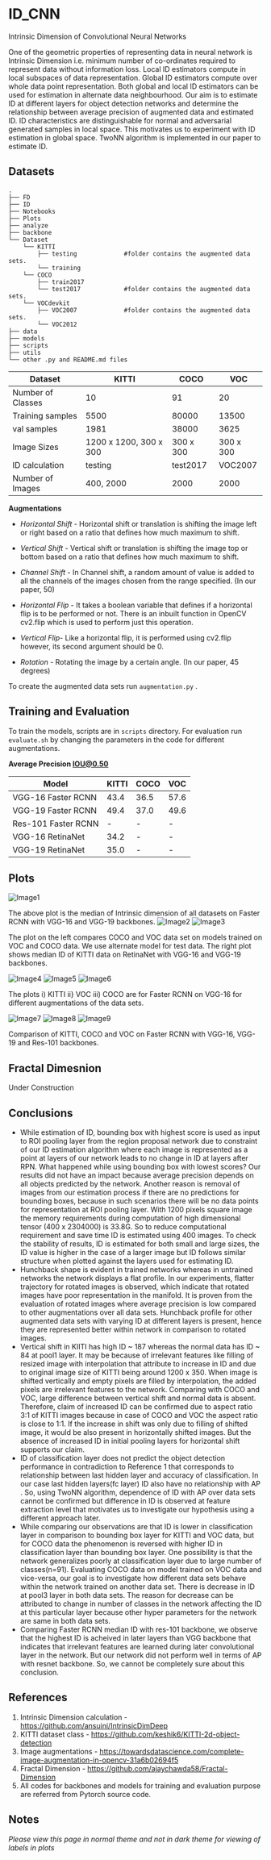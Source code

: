 # ID_CNN
Intrinsic Dimension of Convolutional Neural Networks

One of the geometric properties of representing data in neural network is Intrinsic Dimension i.e. minimum number of co-ordinates required to represent data without information loss. Local ID estimators compute in local subspaces of data representation. Global ID estimators compute over whole data point representation. Both global and local ID estimators can be used for estimation in alternate data neighbourhood. Our aim is to estimate ID at different layers for object detection networks and determine the relationship between average precision of augmented data and estimated ID. ID characteristics are distinguishable for normal and adversarial generated samples in local space. This motivates us to experiment with ID estimation in global space. TwoNN algorithm is implemented in our paper to estimate ID.

## Datasets

    .
    ├── FD                   
    ├── ID                  
    ├── Notebooks                     
    ├── Plots                    
    ├── analyze                   
    ├── backbone
    └── Dataset
        └── KITTI
            ├── testing             #folder contains the augmented data sets.
            └── training
        └── COCO
            ├── train2017
            └── test2017            #folder contains the augmented data sets.
        └── VOCdevkit
            ├── VOC2007             #folder contains the augmented data sets.
            └── VOC2012
    ├── data
    ├── models
    ├── scripts
    ├── utils
    └── other .py and README.md files
    
    
| Dataset | **KITTI** | **COCO** | **VOC** |
| -------- | --------- | --------- | --------- | 
| Number of Classes | 10 | 91 | 20 |
| Training samples | 5500 | 80000| 13500 |
| val samples | 1981 | 38000 | 3625 |
| Image Sizes | 1200 x 1200, 300 x 300 | 300 x 300 | 300 x 300 |
| ID calculation | testing | test2017 | VOC2007|
|Number of Images | 400, 2000 | 2000 | 2000 |

**Augmentations**
- *Horizontal Shift* - Horizontal shift or translation is shifting the image left or right based on a ratio that defines how much maximum to shift.
- *Vertical Shift* - Vertical shift or translation is shifting the image top or bottom based on a ratio that defines how much maximum to shift.
- *Channel Shift* - In Channel shift, a random amount of value is added to all the channels of the images chosen from the range specified. (In our paper, 50)
- *Horizontal Flip* - It takes a boolean variable that defines if a horizontal flip is to be performed or not. There is an inbuilt function in OpenCV cv2.flip which is used to perform just this operation.

- *Vertical Flip*- Like a horizontal flip, it is performed using cv2.flip however, its second argument should be 0.
- *Rotation* - Rotating the image by a certain angle. (In our paper, 45 degrees)

To create the augmented data sets run `augmentation.py` . 

## Training and Evaluation

To train the models, scripts are in `scripts` directory. For evaluation run `evaluate.sh` by changing the parameters in the code for different augmentations.

**Average Precision IOU@0.50**

| Model | KITTI | COCO | VOC |
| ----- | ----- | ----- | ----- |
| VGG-16 Faster RCNN | 43.4 | 36.5 | 57.6 |
| VGG-19 Faster RCNN | 49.4 | 37.0 | 49.6 |
| Res-101 Faster RCNN | - | - | - |
| VGG-16 RetinaNet | 34.2 | - | - |
| VGG-19 RetinaNet | 35.0 | - | - |
## Plots

![Image1](Plots/1.png)

The above plot is the median of Intrinsic dimension of all datasets on Faster RCNN with VGG-16 and VGG-19 backbones.
![Image2](Plots/2.png)
![Image3](Plots/3.png)

The plot on the left compares COCO and VOC data set on models trained on VOC and COCO data. We use alternate model for test data. The right plot shows median ID of KITTI data on RetinaNet with VGG-16 and VGG-19 backbones.

![Image4](Plots/4.png)
![Image5](Plots/5.png)
![Image6](Plots/6.png)

The plots i) KITTI  ii} VOC  iii) COCO are for Faster RCNN on VGG-16 for different augmentations of the data sets.

![Image7](Plots/Kitti.png)
![Image8](Plots/COCO.png)
![Image9](Plots/VOC.png)

Comparison of KITTI, COCO and VOC on Faster RCNN with VGG-16, VGG-19 and Res-101 backbones.

## Fractal Dimesnion
Under Construction
## Conclusions
- While estimation of ID, bounding box with highest score is used as input to ROI pooling layer from the region proposal network due to constraint of our ID estimation algorithm where each image is represented as a point at layers of our network leads to no change in ID at layers after RPN. What happened while using bounding box with lowest scores? Our results did not have an impact because average precision depends on all objects predicted by the network. Another reason is removal of images from our estimation process if there are no predictions for bounding boxes, because in such scenarios there will be no data points for representation at ROI pooling layer. With 1200 pixels square image the memory requirements during computation of high dimensional tensor (400 x 2304000) is 33.8G. So to reduce computational requirement and save time ID is estimated using 400 images. To check the stability of results, ID is estimated for both small and large sizes, the ID value is higher in the case of a larger image but ID follows similar structure when plotted against the layers used for estimating ID.
- Hunchback shape is evident in trained networks whereas in untrained networks the network displays a flat profile. In our experiments, flatter trajectory for rotated images is observed, which indicate that rotated images have poor representation in the manifold. It is proven from the evaluation of rotated images where average precision is low compared to other augmentations over all data sets. Hunchback profile for other augmented data sets with varying ID at different layers is present, hence they are represented better within network in comparison to rotated images.
- Vertical shift in KIITI has high ID ~ 187 whereas the normal data has ID ~ 84 at pool1 layer. It may be because of irrelevant features like filling of resized image with interpolation that attribute to increase in ID and due to original image size of KITTI being around 1200 x 350. When image is shifted vertically and empty pixels are filled by interpolation, the added pixels are irrelevant features to the network. Comparing with COCO and VOC, large difference between vertical shift and normal data is absent. Therefore, claim of increased ID can be confirmed due to aspect ratio 3:1 of KITTI images because in case of COCO and VOC the aspect ratio is close to 1:1. If the increase in shift was only due to filling of shifted image, it would be also present in horizontally shifted images. But the absence of increased ID in initial pooling layers for horizontal shift supports our claim.
- ID of classification layer does not predict the object detection performance in contradiction to Reference 1 that corresponds to relationship between last hidden layer and accuracy of classification. In our case last hidden layers(fc layer) ID also have no relationship with AP . So, using TwoNN algorithm, dependence of ID with AP over data sets cannot be confirmed but difference in ID is observed at feature extraction level that motivates us to investigate our hypothesis using a different approach later.
- While comparing our observations are that ID is lower in classification layer in comparison to bounding box layer for KITTI and VOC data, but for COCO data the phenomenon is reversed with higher ID in classification layer than bounding box layer. One possibility is that the network generalizes poorly at classification layer due to large number of classes(n=91). Evaluating COCO data on model trained on VOC data and vice-versa, our goal is to investigate how different data sets behave within the network trained on another data set. There is decrease in ID at pool3 layer in both data sets. The reason for decrease can be attributed to change in number of classes in the network affecting the ID at this particular layer because other hyper parameters for the network are same in both data sets. 
- Comparing Faster RCNN median ID with res-101 backbone, we observe that the highest ID is acheived in later layers than VGG backbone that indicates that irrelevant features are learned during later convolutional layer in the network. But our network did not perform well in terms of AP with resnet backbone. So, we cannot be completely sure about this conclusion.

## References
1. Intrinsic Dimension calculation - https://github.com/ansuini/IntrinsicDimDeep
2. KITTI dataset class - https://github.com/keshik6/KITTI-2d-object-detection
3. Image augmentations - https://towardsdatascience.com/complete-image-augmentation-in-opencv-31a6b02694f5
4. Fractal Dimension - https://github.com/ajaychawda58/Fractal-Dimension
5. All codes for backbones and models for training and evaluation purpose are referred from Pytorch source code.

## Notes

*Please view this page in normal theme and not in dark theme for viewing of labels in plots*
